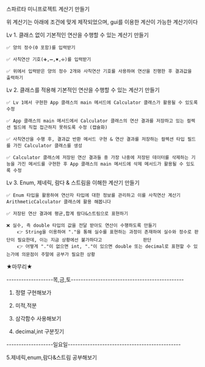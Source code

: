 스파르타 미니프로젝트 계산기 만들기

위 계산기는 아래에 조건에 맞게 제작되었으며, gui를 이용한 계산이 가능한 계산기이다

Lv 1. 클래스 없이 기본적인 연산을 수행할 수 있는 계산기 만들기
 
    ✅ 양의 정수(0 포함)를 입력받기
 
    ✅ 사칙연산 기호(➕,➖,✖️,➗)를 입력받기
 
    ✅ 위에서 입력받은 양의 정수 2개와 사칙연산 기호를 사용하여 연산을 진행한 후 결과값을 출력하기

Lv 2. 클래스를 적용해 기본적인 연산을 수행할 수 있는 계산기 만들기
 
    ✅ Lv 1에서 구현한 App 클래스의 main 메서드에 Calculator 클래스가 활용될 수 있도록 수정
 
    ✅ App 클래스의 main 메서드에서 Calculator 클래스의 연산 결과를 저장하고 있는 컬렉션 필드에 직접 접근하지 못하도록 수정 (캡슐화)
 
    ✅ 사칙연산을 수행 후, 결과값 반환 메서드 구현 & 연산 결과를 저장하는 컬렉션 타입 필드를 가진 Calculator 클래스를 생성
 
    ✅ Calculator 클래스에 저장된 연산 결과들 중 가장 나중에 저장된 데이터를 삭제하는 기능을 가진 메서드를 구현한 후 App 클래스의 main 메서드에 삭제 메서드가 활용될 수 있도록 수정

Lv 3. Enum, 제네릭, 람다 & 스트림을 이해한 계산기 만들기
 
    ✅ Enum 타입을 활용하여 연산자 타입에 대한 정보를 관리하고 이를 사칙연산 계산기 ArithmeticCalculator 클래스에 활용 해봅니다
 
    ✅ 저장된 연산 결과에 평균,합계 람다&스트림으로 표현하기
 
    ❌ 실수, 즉 double 타입의 값을 전달 받아도 연산이 수행하도록 만들기
        👉 String을 이용하여 "."을 통해 실수를 표현하는 과정이 존재하여 실수와 정수로 판단이 필요한데, 이는 지금 상황에선 불가하다고               판단
        👉 어떻게 "."이 없으면 int, "."이 있으면 double 또는 decimal로 표현할 수 있는가에 의문점이 주말에 공부가 필요한 상황


    
    
   ★마무리★
   
-------------------목,금,토----------------------------------------------

1. 정렬 구현해보가

2. 미적,적분

3. 삼각함수 사용해보기

4. decimal,int 구분짓기

-------------------일요일----------------------------------------------

5.제네릭,enum,람다&스트림 공부해보기 
